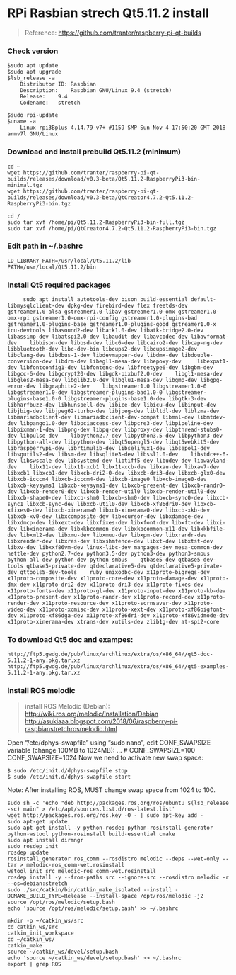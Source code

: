 # RPi Rasbian strech Qt5.11.2 install

>Reference: https://github.com/tranter/raspberry-pi-qt-builds

### Check version 
    $sudo apt update
    $sudo apt upgrade
    $lsb_release -a
        Distributor ID:	Raspbian
        Description:	Raspbian GNU/Linux 9.4 (stretch)
        Release:	9.4
        Codename:	stretch
    
    $sudo rpi-update
    $uname -a
        Linux rpi3Bplus 4.14.79-v7+ #1159 SMP Sun Nov 4 17:50:20 GMT 2018 armv7l GNU/Linux

    

### Download and install prebuild Qt5.11.2 (minimum)
    cd ~
    wget https://github.com/tranter/raspberry-pi-qt-builds/releases/download/v0.3-beta/Qt5.11.2-RaspberryPi3-bin-minimal.tgz
    wget https://github.com/tranter/raspberry-pi-qt-builds/releases/download/v0.3-beta/QtCreator4.7.2-Qt5.11.2-RaspberryPi3-bin.tgz

    cd /
    sudo tar xvf /home/pi/Qt5.11.2-RaspberryPi3-bin-full.tgz
    sudo tar xvf /home/pi/QtCreator4.7.2-Qt5.11.2-RaspberryPi3-bin.tgz
    
### Edit path in ~/.bashrc
    LD_LIBRARY_PATH=/usr/local/Qt5.11.2/lib
    PATH=/usr/local/Qt5.11.2/bin
    
### Install Qt5 required packages
         sudo apt install autotools-dev bison build-essential default-libmysqlclient-dev dpkg-dev firebird-dev flex freetds-dev    gstreamer1.0-alsa gstreamer1.0-libav gstreamer1.0-omx gstreamer1.0-omx-rpi gstreamer1.0-omx-rpi-config gstreamer1.0-plugins-bad gstreamer1.0-plugins-base gstreamer1.0-plugins-good gstreamer1.0-x icu-devtools libasound2-dev libatk1.0-dev libatk-bridge2.0-dev libassimp-dev libatspi2.0-dev libaudit-dev libavcodec-dev libavformat-dev    libbison-dev libbsd-dev libc6-dev libcairo2-dev libcap-ng-dev libbluetooth-dev libc-dev-bin libcups2-dev libcupsimage2-dev      libclang-dev libdbus-1-dev libdevmapper-dev libdmx-dev libdouble-conversion-dev libdrm-dev libegl1-mesa-dev libepoxy-dev     libexpat1-dev libfontconfig1-dev libfontenc-dev libfreetype6-dev libgbm-dev libgcc-6-dev libgcrypt20-dev libgdk-pixbuf2.0-dev    libgl1-mesa-dev libgles2-mesa-dev libglib2.0-dev libglu1-mesa-dev libgmp-dev libgpg-error-dev libgraphite2-dev    libgstreamer1.0 libgstreamer1.0-0 libgstreamer1.0-dev libgstreamer-plugins-bad1.0-0 libgstreamer-plugins-base1.0-0 libgstreamer-plugins-base1.0-dev libgtk-3-dev libharfbuzz-dev libhunspell-dev libice-dev libicu-dev libinput-dev libjbig-dev libjpeg62-turbo-dev libjpeg-dev libltdl-dev liblzma-dev libmariadbclient-dev libmariadbclient-dev-compat libmnl-dev libmtdev-dev libpango1.0-dev libpciaccess-dev libpcre3-dev libpipeline-dev libpixman-1-dev libpng-dev libpq-dev libproxy-dev libpthread-stubs0-dev libpulse-dev    libpython2.7-dev libpython3.5-dev libpython3-dev libpython-all-dev libpython-dev libqt5opengl5-dev libqt5webkit5-dev     libraspberrypi-dev librtimulib-dev libselinux1-dev libsepol1-dev libsgutils2-dev libsm-dev libsqlite3-dev libssl1.0-dev    libstdc++-6-dev libswscale-dev libsystemd-dev libtiff5-dev libudev-dev libwayland-dev    libx11-dev libx11-xcb1 libx11-xcb-dev libxau-dev libxaw7-dev libxcb1 libxcb1-dev libxcb-dri2-0-dev libxcb-dri3-dev libxcb-glx0-dev libxcb-icccm4 libxcb-icccm4-dev libxcb-image0 libxcb-image0-dev libxcb-keysyms1 libxcb-keysyms1-dev libxcb-present-dev libxcb-randr0-dev libxcb-render0-dev libxcb-render-util0 libxcb-render-util0-dev libxcb-shape0-dev libxcb-shm0 libxcb-shm0-dev libxcb-sync0-dev libxcb-sync1 libxcb-sync-dev libxcb-util0-dev libxcb-xf86dri0-dev libxcb-xfixes0-dev libxcb-xinerama0 libxcb-xinerama0-dev libxcb-xkb-dev libxcb-xv0-dev libxcomposite-dev libxcursor-dev libxdamage-dev libxdmcp-dev libxext-dev libxfixes-dev libxfont-dev libxft-dev libxi-dev libxinerama-dev libxkbcommon-dev libxkbcommon-x11-dev libxkbfile-dev libxml2-dev libxmu-dev libxmuu-dev libxpm-dev libxrandr-dev libxrender-dev libxres-dev libxshmfence-dev libxt-dev libxtst-dev libxv-dev libxxf86vm-dev linux-libc-dev manpages-dev mesa-common-dev    nettle-dev python2.7-dev python3.5-dev python3-dev python3-smbus python-all-dev python-dev python-smbus    qtbase5-dev qtbase5-dev-tools qtbase5-private-dev qtdeclarative5-dev qtdeclarative5-private-dev qttools5-dev-tools    ruby unixodbc-dev x11proto-bigreqs-dev x11proto-composite-dev x11proto-core-dev x11proto-damage-dev x11proto-dmx-dev x11proto-dri2-dev x11proto-dri3-dev x11proto-fixes-dev x11proto-fonts-dev x11proto-gl-dev x11proto-input-dev x11proto-kb-dev x11proto-present-dev x11proto-randr-dev x11proto-record-dev x11proto-render-dev x11proto-resource-dev x11proto-scrnsaver-dev x11proto-video-dev x11proto-xcmisc-dev x11proto-xext-dev x11proto-xf86bigfont-dev x11proto-xf86dga-dev x11proto-xf86dri-dev x11proto-xf86vidmode-dev x11proto-xinerama-dev xtrans-dev xutils-dev zlib1g-dev at-spi2-core
         
         



### To download Qt5 doc and exampes:
    http://ftp5.gwdg.de/pub/linux/archlinux/extra/os/x86_64//qt5-doc-5.11.2-1-any.pkg.tar.xz
    http://ftp5.gwdg.de/pub/linux/archlinux/extra/os/x86_64//qt5-examples-5.11.2-1-any.pkg.tar.xz
    


### Install ROS melodic
>install ROS Melodic (Debian): http://wiki.ros.org/melodic/Installation/Debian
    http://asukiaaa.blogspot.com/2018/06/raspberry-pi-raspbianstretchrosmelodic.html
    
Open “/etc/dphys–swapfile” using “sudo nano”, edit CONF_SWAPSIZE variable (change 100MB to 1024MB):
    ...
    # CONF_SWAPSIZE=100
    CONF_SWAPSIZE=1024
Now we need to activate new swap space:

    $ sudo /etc/init.d/dphys-swapfile stop
    $ sudo /etc/init.d/dphys-swapfile start
Note: After installing ROS, MUST change swap space from 1024 to 100.
  
    sudo sh -c 'echo "deb http://packages.ros.org/ros/ubuntu $(lsb_release -sc) main" > /etc/apt/sources.list.d/ros-latest.list'
    wget http://packages.ros.org/ros.key -O - | sudo apt-key add -
    sudo apt-get update
    sudo apt-get install -y python-rosdep python-rosinstall-generator python-wstool python-rosinstall build-essential cmake
    sudo apt install dirmngr
    sudo rosdep init
    rosdep update
    rosinstall_generator ros_comm --rosdistro melodic --deps --wet-only --tar > melodic-ros_comm-wet.rosinstall
    wstool init src melodic-ros_comm-wet.rosinstall
    rosdep install -y --from-paths src --ignore-src --rosdistro melodic -r --os=debian:stretch
    sudo ./src/catkin/bin/catkin_make_isolated --install -DCMAKE_BUILD_TYPE=Release --install-space /opt/ros/melodic -j2
    source /opt/ros/melodic/setup.bash
    echo 'source /opt/ros/melodic/setup.bash' >> ~/.bashrc
    
    mkdir -p ~/catkin_ws/src
    cd catkin_ws/src
    catkin_init_workspace
    cd ~/catkin_ws/
    catkin_make
    source ~/catkin_ws/devel/setup.bash
    echo 'source ~/catkin_ws/devel/setup.bash' >> ~/.bashrc
    export | grep ROS


